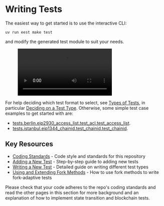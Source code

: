 # Writing Tests

The easiest way to get started is to use the interactive CLI:

```console
uv run eest make test
```

and modify the generated test module to suit your needs.

<figure class="video_container">
  <video controls="true" allowfullscreen="true">
    <source src="./img/eest_make_test.mp4" type="video/mp4">
  </video>
</figure>

For help deciding which test format to select, see [Types of Tests](./types_of_tests.md), in particular [Deciding on a Test Type](./types_of_tests.md#deciding-on-a-test-type). Otherwise, some simple test case examples to get started with are:

- [tests.berlin.eip2930_access_list.test_acl.test_access_list](../tests/berlin/eip2930_access_list/test_acl/test_access_list.md).
- [tests.istanbul.eip1344_chainid.test_chainid.test_chainid](../tests/istanbul/eip1344_chainid/test_chainid/test_chainid.md).

## Key Resources

- [Coding Standards](./code_standards.md) - Code style and standards for this repository
- [Adding a New Test](./adding_a_new_test.md) - Step-by-step guide to adding new tests
- [Writing a New Test](./writing_a_new_test.md) - Detailed guide on writing different test types
- [Using and Extending Fork Methods](./fork_methods.md) - How to use fork methods to write fork-adaptive tests

Please check that your code adheres to the repo's coding standards and read the other pages in this section for more background and an explanation of how to implement state transition and blockchain tests.
